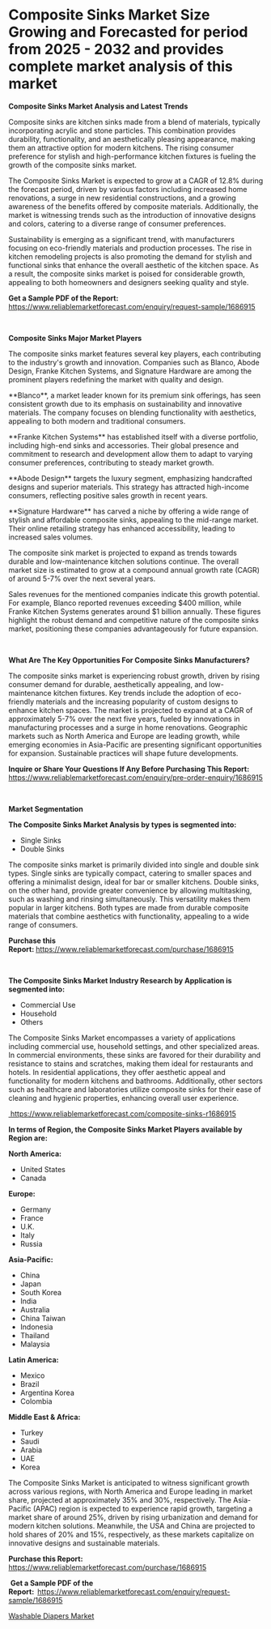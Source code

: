 <p><h1>Composite Sinks Market Size Growing and Forecasted for period from 2025 - 2032 and provides complete market analysis of this market</h1></p><p><strong>Composite Sinks Market Analysis and Latest Trends</strong></p>
<p><p>Composite sinks are kitchen sinks made from a blend of materials, typically incorporating acrylic and stone particles. This combination provides durability, functionality, and an aesthetically pleasing appearance, making them an attractive option for modern kitchens. The rising consumer preference for stylish and high-performance kitchen fixtures is fueling the growth of the composite sinks market.</p><p>The Composite Sinks Market is expected to grow at a CAGR of 12.8% during the forecast period, driven by various factors including increased home renovations, a surge in new residential constructions, and a growing awareness of the benefits offered by composite materials. Additionally, the market is witnessing trends such as the introduction of innovative designs and colors, catering to a diverse range of consumer preferences. </p><p>Sustainability is emerging as a significant trend, with manufacturers focusing on eco-friendly materials and production processes. The rise in kitchen remodeling projects is also promoting the demand for stylish and functional sinks that enhance the overall aesthetic of the kitchen space. As a result, the composite sinks market is poised for considerable growth, appealing to both homeowners and designers seeking quality and style.</p></p>
<p><strong>Get a Sample PDF of the Report:&nbsp;</strong> <a href="https://www.reliablemarketforecast.com/enquiry/request-sample/1686915?utm_campaign=3327&utm_medium=2&utm_source=Github&utm_content=ia&utm_term=04042025&utm_id=composite-sinks">https://www.reliablemarketforecast.com/enquiry/request-sample/1686915</a></p>
<p>&nbsp;</p>
<p><strong>Composite Sinks Major Market Players</strong></p>
<p><p>The composite sinks market features several key players, each contributing to the industry's growth and innovation. Companies such as Blanco, Abode Design, Franke Kitchen Systems, and Signature Hardware are among the prominent players redefining the market with quality and design.</p><p>**Blanco**, a market leader known for its premium sink offerings, has seen consistent growth due to its emphasis on sustainability and innovative materials. The company focuses on blending functionality with aesthetics, appealing to both modern and traditional consumers.</p><p>**Franke Kitchen Systems** has established itself with a diverse portfolio, including high-end sinks and accessories. Their global presence and commitment to research and development allow them to adapt to varying consumer preferences, contributing to steady market growth.</p><p>**Abode Design** targets the luxury segment, emphasizing handcrafted designs and superior materials. This strategy has attracted high-income consumers, reflecting positive sales growth in recent years.</p><p>**Signature Hardware** has carved a niche by offering a wide range of stylish and affordable composite sinks, appealing to the mid-range market. Their online retailing strategy has enhanced accessibility, leading to increased sales volumes.</p><p>The composite sink market is projected to expand as trends towards durable and low-maintenance kitchen solutions continue. The overall market size is estimated to grow at a compound annual growth rate (CAGR) of around 5-7% over the next several years.</p><p>Sales revenues for the mentioned companies indicate this growth potential. For example, Blanco reported revenues exceeding $400 million, while Franke Kitchen Systems generates around $1 billion annually. These figures highlight the robust demand and competitive nature of the composite sinks market, positioning these companies advantageously for future expansion.</p></p>
<p>&nbsp;</p>
<p><strong>What Are The Key Opportunities For Composite Sinks Manufacturers?</strong></p>
<p><p>The composite sinks market is experiencing robust growth, driven by rising consumer demand for durable, aesthetically appealing, and low-maintenance kitchen fixtures. Key trends include the adoption of eco-friendly materials and the increasing popularity of custom designs to enhance kitchen spaces. The market is projected to expand at a CAGR of approximately 5-7% over the next five years, fueled by innovations in manufacturing processes and a surge in home renovations. Geographic markets such as North America and Europe are leading growth, while emerging economies in Asia-Pacific are presenting significant opportunities for expansion. Sustainable practices will shape future developments.</p></p>
<p><strong>Inquire or Share Your Questions If Any Before Purchasing This Report:</strong> <a href="https://www.reliablemarketforecast.com/enquiry/pre-order-enquiry/1686915?utm_campaign=3327&utm_medium=2&utm_source=Github&utm_content=ia&utm_term=04042025&utm_id=composite-sinks">https://www.reliablemarketforecast.com/enquiry/pre-order-enquiry/1686915</a></p>
<p>&nbsp;</p>
<p><strong>Market Segmentation</strong></p>
<p><strong>The Composite Sinks Market Analysis by types is segmented into:</strong></p>
<p><ul><li>Single Sinks</li><li>Double Sinks</li></ul></p>
<p><p>The composite sinks market is primarily divided into single and double sink types. Single sinks are typically compact, catering to smaller spaces and offering a minimalist design, ideal for bar or smaller kitchens. Double sinks, on the other hand, provide greater convenience by allowing multitasking, such as washing and rinsing simultaneously. This versatility makes them popular in larger kitchens. Both types are made from durable composite materials that combine aesthetics with functionality, appealing to a wide range of consumers.</p></p>
<p><strong>Purchase this Report:&nbsp;</strong><a href="https://www.reliablemarketforecast.com/purchase/1686915?utm_campaign=3327&utm_medium=2&utm_source=Github&utm_content=ia&utm_term=04042025&utm_id=composite-sinks">https://www.reliablemarketforecast.com/purchase/1686915</a></p>
<p>&nbsp;</p>
<p><strong>The Composite Sinks Market Industry Research by Application is segmented into:</strong></p>
<p><ul><li>Commercial Use</li><li>Household</li><li>Others</li></ul></p>
<p><p>The Composite Sinks Market encompasses a variety of applications including commercial use, household settings, and other specialized areas. In commercial environments, these sinks are favored for their durability and resistance to stains and scratches, making them ideal for restaurants and hotels. In residential applications, they offer aesthetic appeal and functionality for modern kitchens and bathrooms. Additionally, other sectors such as healthcare and laboratories utilize composite sinks for their ease of cleaning and hygienic properties, enhancing overall user experience.</p></p>
<p><a href="https://www.reliablemarketforecast.com/composite-sinks-r1686915?utm_campaign=3327&utm_medium=2&utm_source=Github&utm_content=ia&utm_term=04042025&utm_id=composite-sinks">&nbsp;https://www.reliablemarketforecast.com/composite-sinks-r1686915</a></p>
<p><strong>In terms of Region, the Composite Sinks Market Players available by Region are:</strong></p>
<p>
    <p> <strong> North America: </strong>
        <ul>
            <li>United States</li>
            <li>Canada</li>
        </ul>
        </p> 
    <p> <strong> Europe: </strong>
        <ul>
            <li>Germany</li>
            <li>France</li>
            <li>U.K.</li>
            <li>Italy</li>
            <li>Russia</li>
        </ul>
        </p> 
    <p> <strong> Asia-Pacific: </strong>
        <ul>
            <li>China</li>
            <li>Japan</li>
            <li>South Korea</li>
            <li>India</li>
            <li>Australia</li>
            <li>China Taiwan</li>
            <li>Indonesia</li>
            <li>Thailand</li>
            <li>Malaysia</li>
        </ul>
        </p> 
    <p> <strong> Latin America: </strong>
        <ul>
            <li>Mexico</li>
            <li>Brazil</li>
            <li>Argentina Korea</li>
            <li>Colombia</li>
        </ul>
        </p> 
    <p> <strong> Middle East & Africa: </strong>
        <ul>
            <li>Turkey</li>
            <li>Saudi</li>
            <li>Arabia</li>
            <li>UAE</li>
            <li>Korea</li>
        </ul>
    </p>
    </p>
<p><p>The Composite Sinks Market is anticipated to witness significant growth across various regions, with North America and Europe leading in market share, projected at approximately 35% and 30%, respectively. The Asia-Pacific (APAC) region is expected to experience rapid growth, targeting a market share of around 25%, driven by rising urbanization and demand for modern kitchen solutions. Meanwhile, the USA and China are projected to hold shares of 20% and 15%, respectively, as these markets capitalize on innovative designs and sustainable materials.</p></p>
<p><strong>Purchase this Report: </strong><a href="https://www.reliablemarketforecast.com/purchase/1686915?utm_campaign=3327&utm_medium=2&utm_source=Github&utm_content=ia&utm_term=04042025&utm_id=composite-sinks">https://www.reliablemarketforecast.com/purchase/1686915</a></p>
<p>&nbsp;<strong>Get a Sample PDF of the Report:&nbsp;&nbsp;</strong><a href="https://www.reliablemarketforecast.com/enquiry/request-sample/1686915?utm_campaign=3327&utm_medium=2&utm_source=Github&utm_content=ia&utm_term=04042025&utm_id=composite-sinks">https://www.reliablemarketforecast.com/enquiry/request-sample/1686915</a></p>
<p><strong></strong></p>
<p><p><a href="https://github.com/peggiputra7o/Market-Research-Report-List-1/blob/main/washable-diapers-market.md?utm_campaign=3327&utm_medium=2&utm_source=Github&utm_content=ia&utm_term=04042025&utm_id=composite-sinks">Washable Diapers Market</a></p></p>